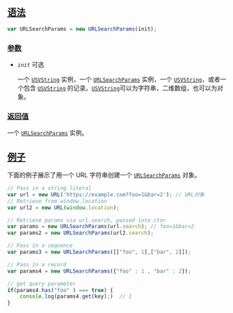 ## [语法](https://developer.mozilla.org/zh-CN/docs/Web/API/URLSearchParams/URLSearchParams#语法)

```js
var URLSearchParams = new URLSearchParams(init);
```



### [参数](https://developer.mozilla.org/zh-CN/docs/Web/API/URLSearchParams/URLSearchParams#参数)

- *`init`* 可选

  一个 [`USVString`](https://developer.mozilla.org/zh-CN/docs/conflicting/Web/JavaScript/Reference/Global_Objects/String_9094f63a1f7efd350dd69d6a8ae174fb) 实例，一个 [`URLSearchParams`](https://developer.mozilla.org/zh-CN/docs/Web/API/URLSearchParams) 实例，一个 [`USVString`](https://developer.mozilla.org/zh-CN/docs/conflicting/Web/JavaScript/Reference/Global_Objects/String_9094f63a1f7efd350dd69d6a8ae174fb)，或者一个包含 [`USVString`](https://developer.mozilla.org/zh-CN/docs/conflicting/Web/JavaScript/Reference/Global_Objects/String_9094f63a1f7efd350dd69d6a8ae174fb) 的记录。[`USVString`](https://developer.mozilla.org/zh-CN/docs/conflicting/Web/JavaScript/Reference/Global_Objects/String_9094f63a1f7efd350dd69d6a8ae174fb)可以为字符串，二维数组，也可以为对象。

### [返回值](https://developer.mozilla.org/zh-CN/docs/Web/API/URLSearchParams/URLSearchParams#返回值)

一个 [`URLSearchParams`](https://developer.mozilla.org/zh-CN/docs/Web/API/URLSearchParams) 实例。

## [例子](https://developer.mozilla.org/zh-CN/docs/Web/API/URLSearchParams/URLSearchParams#例子)

下面的例子展示了用一个 URL 字符串创建一个 [`URLSearchParams`](https://developer.mozilla.org/zh-CN/docs/Web/API/URLSearchParams) 对象。

```js
// Pass in a string literal
var url = new URL('https://example.com?foo=1&bar=2'); // URL对象
// Retrieve from window.location
var url2 = new URL(window.location);

// Retrieve params via url.search, passed into ctor
var params = new URLSearchParams(url.search); // foo=1&bar=2
var params2 = new URLSearchParams(url2.search);

// Pass in a sequence
var params3 = new URLSearchParams([["foo", 1],["bar", 2]]); 

// Pass in a record
var params4 = new URLSearchParams({"foo" : 1 , "bar" : 2});

// get query parameter
if(params4.has("foo" ) === true) {
    console.log(params4.get(key);)  // 1
}
```



